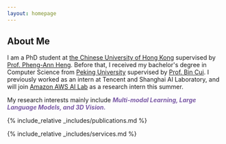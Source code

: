 ```yaml
---
layout: homepage
---
```


## About Me

I am a PhD student at [the Chinese University of Hong Kong](https://www.cuhk.edu.hk) supervised by [Prof. Pheng-Ann Heng](https://www.cse.cuhk.edu.hk/~pheng/1.html). Before that, I received my bachelor's degree in Computer Science from [Peking University](https://www.pku.edu.cn/) supervised by [Prof. Bin Cui](https://cuibinpku.github.io/). I previously worked as an intern at Tencent and Shanghai AI Laboratory, and will join [Amazon AWS AI Lab](https://www.amazon.science/) as a research intern this summer.

My research interests mainly include <b><i style="color:#7b5aa6">Multi-modal Learning, Large Language Models, and 3D Vision.</i></b>


{% include_relative _includes/publications.md %}

{% include_relative _includes/services.md %}
